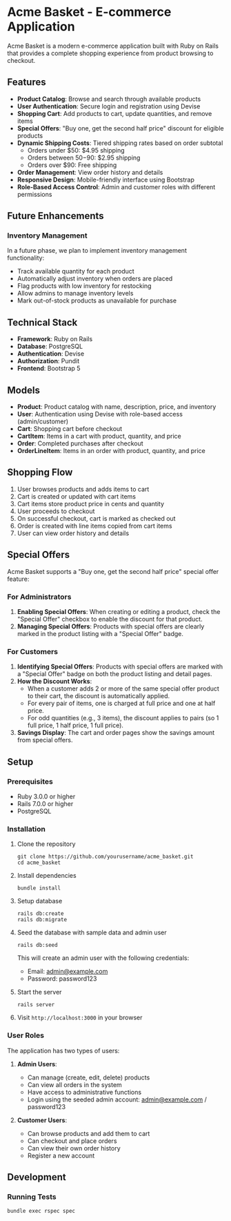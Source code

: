 # Acme Basket - E-commerce Application

Acme Basket is a modern e-commerce application built with Ruby on Rails that provides a complete shopping experience from product browsing to checkout.

## Features

- **Product Catalog**: Browse and search through available products
- **User Authentication**: Secure login and registration using Devise
- **Shopping Cart**: Add products to cart, update quantities, and remove items
- **Special Offers**: "Buy one, get the second half price" discount for eligible products
- **Dynamic Shipping Costs**: Tiered shipping rates based on order subtotal
  - Orders under $50: $4.95 shipping
  - Orders between $50-$90: $2.95 shipping
  - Orders over $90: Free shipping
- **Order Management**: View order history and details
- **Responsive Design**: Mobile-friendly interface using Bootstrap
- **Role-Based Access Control**: Admin and customer roles with different permissions

## Future Enhancements

### Inventory Management
In a future phase, we plan to implement inventory management functionality:
- Track available quantity for each product
- Automatically adjust inventory when orders are placed
- Flag products with low inventory for restocking
- Allow admins to manage inventory levels
- Mark out-of-stock products as unavailable for purchase

## Technical Stack

- **Framework**: Ruby on Rails
- **Database**: PostgreSQL
- **Authentication**: Devise
- **Authorization**: Pundit
- **Frontend**: Bootstrap 5

## Models

- **Product**: Product catalog with name, description, price, and inventory
- **User**: Authentication using Devise with role-based access (admin/customer)
- **Cart**: Shopping cart before checkout
- **CartItem**: Items in a cart with product, quantity, and price
- **Order**: Completed purchases after checkout
- **OrderLineItem**: Items in an order with product, quantity, and price

## Shopping Flow

1. User browses products and adds items to cart
2. Cart is created or updated with cart items
3. Cart items store product price in cents and quantity
4. User proceeds to checkout
5. On successful checkout, cart is marked as checked out
6. Order is created with line items copied from cart items
7. User can view order history and details

## Special Offers

Acme Basket supports a "Buy one, get the second half price" special offer feature:

### For Administrators

1. **Enabling Special Offers**: When creating or editing a product, check the "Special Offer" checkbox to enable the discount for that product.
2. **Managing Special Offers**: Products with special offers are clearly marked in the product listing with a "Special Offer" badge.

### For Customers

1. **Identifying Special Offers**: Products with special offers are marked with a "Special Offer" badge on both the product listing and detail pages.
2. **How the Discount Works**:
   - When a customer adds 2 or more of the same special offer product to their cart, the discount is automatically applied.
   - For every pair of items, one is charged at full price and one at half price.
   - For odd quantities (e.g., 3 items), the discount applies to pairs (so 1 full price, 1 half price, 1 full price).
3. **Savings Display**: The cart and order pages show the savings amount from special offers.

## Setup

### Prerequisites

- Ruby 3.0.0 or higher
- Rails 7.0.0 or higher
- PostgreSQL

### Installation

1. Clone the repository
   ```
   git clone https://github.com/yourusername/acme_basket.git
   cd acme_basket
   ```

2. Install dependencies
   ```
   bundle install
   ```

3. Setup database
   ```
   rails db:create
   rails db:migrate
   ```

4. Seed the database with sample data and admin user
   ```
   rails db:seed
   ```
   
   This will create an admin user with the following credentials:
   - Email: admin@example.com
   - Password: password123

5. Start the server
   ```
   rails server
   ```

6. Visit `http://localhost:3000` in your browser

### User Roles

The application has two types of users:

1. **Admin Users**:
   - Can manage (create, edit, delete) products
   - Can view all orders in the system
   - Have access to administrative functions
   - Login using the seeded admin account: admin@example.com / password123

2. **Customer Users**:
   - Can browse products and add them to cart
   - Can checkout and place orders
   - Can view their own order history
   - Register a new account

## Development

### Running Tests

```
bundle exec rspec spec
```
